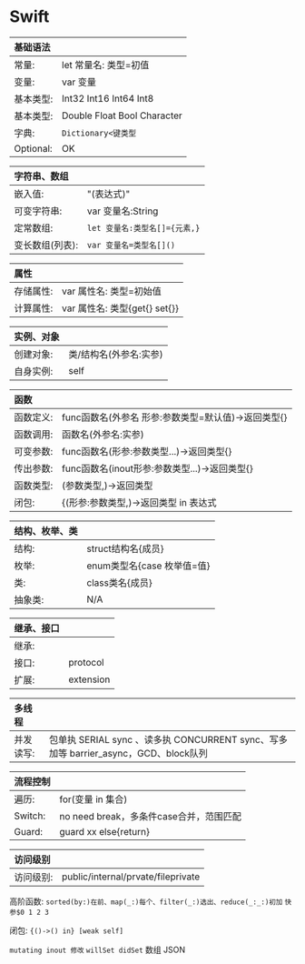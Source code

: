 # Swift

|**基础语法**|  |
| :- | :- |
| 常量: | let 常量名: 类型=初值 |
| 变量: | var 变量 |
| 基本类型: | Int32 Int16 Int64 Int8 |
| 基本类型: | Double Float Bool Character |
| 字典: | ```Dictionary<键类型``` |
| Optional: | OK |

|**字符串、数组**|  |
| :- | :- |
| 嵌入值: | "\(表达式)" |
| 可变字符串: | var 变量名:String |
| 定常数组: | ```let 变量名:类型名[]={元素,}``` |
| 变长数组(列表): | ```var 变量名=类型名[]()``` |

|**属性**|  |
| :- | :- |
| 存储属性: | var 属性名: 类型=初始值 |
| 计算属性: | var 属性名: 类型{get{} set{}} |

|**实例、对象**|  |
| :- | :- |
| 创建对象: | 类/结构名(外参名:实参) |
| 自身实例: | self |

|**函数**|  |
| :- | :- |
| 函数定义: | func函数名(外参名 形参:参数类型=默认值)->返回类型{} |
| 函数调用: | 函数名(外参名:实参) |
| 可变参数: | func函数名(形参:参数类型...)->返回类型{} |
| 传出参数: | func函数名(inout形参:参数类型...)->返回类型{} |
| 函数类型: | (参数类型,)->返回类型 |
| 闭包: | {(形参:参数类型,)->返回类型 in 表达式 |

|**结构、枚举、类**|  |
| :- | :- |
| 结构: | struct结构名{成员} |
| 枚举: | enum类型名{case 枚举值=值} |
| 类: | class类名{成员} |
| 抽象类: | N/A |

|**继承、接口**|  |
| :- | :- |
| 继承: |  |
| 接口: | protocol |
| 扩展: | extension |

|**多线程**|  |
| :- | :- |
| 并发读写: | 包单执 SERIAL sync 、读多执 CONCURRENT sync、写多加等 barrier_async，GCD、block队列 |

|**流程控制**|  |
| :- | :- |
| 遍历: | for(变量 in 集合) |
| Switch: | no need break，多条件case合并，范围匹配 |
| Guard: | guard xx else{return} |

|**访问级别**|  |
| :- | :- |
| 访问级别: | public/internal/prvate/fileprivate |


  

 

 


高阶函数: ```sorted(by:)在前、map(_:)每个、filter(_:)选出、reduce(_:_:)初加``` ```快参$0 1 2 3```

闭包: ```{()->() in} [weak self]```

```mutating inout 修改``` ```willSet didSet``` 数组 JSON


